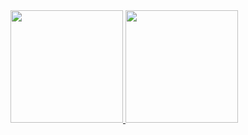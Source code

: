 <!--
**ppinheiro99/ppinheiro99** is a ✨ _special_ ✨ repository because its `README.md` (this file) appears on your GitHub profile.

Here are some ideas to get you started:

- 🔭 I’m currently working on ...
- 🌱 I’m currently learning ...
- 👯 I’m looking to collaborate on ...
- 🤔 I’m looking for help with ...
- 💬 Ask me about ...
- 📫 How to reach me: ...
- 😄 Pronouns: ...
- ⚡ Fun fact: ...
-->
 <div>
  <a href="https://github.com/ppinheiro99">
  <img height="180em" src="https://github-readme-stats.vercel.app/api?username=ppinheiro99&show_icons=true&theme=dark&include_all_commits=true&count_private=true"/>
  <img height="180em " src="https://github-readme-stats.vercel.app/api/top-langs/?username=ppinheiro99&layout=compact&langs_count=16&theme=dark"/>
</div>
